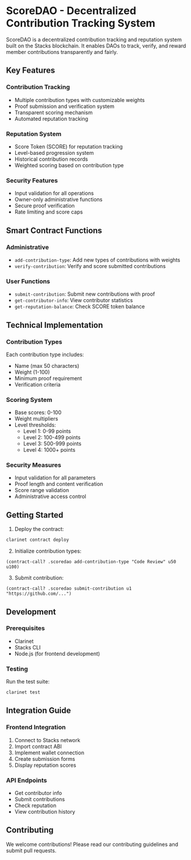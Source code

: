 # ScoreDAO - Decentralized Contribution Tracking System

ScoreDAO is a decentralized contribution tracking and reputation system built on the Stacks blockchain. It enables DAOs to track, verify, and reward member contributions transparently and fairly.

## Key Features

### Contribution Tracking
- Multiple contribution types with customizable weights
- Proof submission and verification system
- Transparent scoring mechanism
- Automated reputation tracking

### Reputation System
- Score Token (SCORE) for reputation tracking
- Level-based progression system
- Historical contribution records
- Weighted scoring based on contribution type

### Security Features
- Input validation for all operations
- Owner-only administrative functions
- Secure proof verification
- Rate limiting and score caps

## Smart Contract Functions

### Administrative
- `add-contribution-type`: Add new types of contributions with weights
- `verify-contribution`: Verify and score submitted contributions

### User Functions
- `submit-contribution`: Submit new contributions with proof
- `get-contributor-info`: View contributor statistics
- `get-reputation-balance`: Check SCORE token balance

## Technical Implementation

### Contribution Types
Each contribution type includes:
- Name (max 50 characters)
- Weight (1-100)
- Minimum proof requirement
- Verification criteria

### Scoring System
- Base scores: 0-100
- Weight multipliers
- Level thresholds:
  - Level 1: 0-99 points
  - Level 2: 100-499 points
  - Level 3: 500-999 points
  - Level 4: 1000+ points

### Security Measures
- Input validation for all parameters
- Proof length and content verification
- Score range validation
- Administrative access control

## Getting Started

1. Deploy the contract:
```bash
clarinet contract deploy
```

2. Initialize contribution types:
```clarity
(contract-call? .scoredao add-contribution-type "Code Review" u50 u100)
```

3. Submit contribution:
```clarity
(contract-call? .scoredao submit-contribution u1 "https://github.com/...")
```

## Development

### Prerequisites
- Clarinet
- Stacks CLI
- Node.js (for frontend development)

### Testing
Run the test suite:
```bash
clarinet test
```

## Integration Guide

### Frontend Integration
1. Connect to Stacks network
2. Import contract ABI
3. Implement wallet connection
4. Create submission forms
5. Display reputation scores

### API Endpoints
- Get contributor info
- Submit contributions
- Check reputation
- View contribution history

## Contributing

We welcome contributions! Please read our contributing guidelines and submit pull requests.


